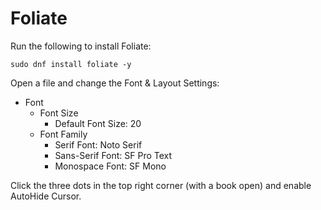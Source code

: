 # Foliate

Run the following to install Foliate:

```
sudo dnf install foliate -y
```

Open a file and change the Font & Layout Settings:

- Font
  - Font Size
    - Default Font Size: 20
  - Font Family
    - Serif Font: Noto Serif
    - Sans-Serif Font: SF Pro Text
    - Monospace Font: SF Mono

Click the three dots in the top right corner (with a book open) and enable AutoHide Cursor.
